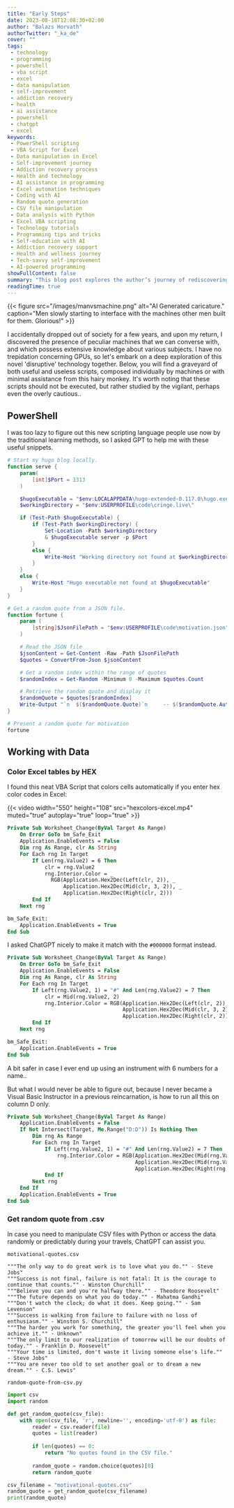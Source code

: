 ```yaml
---
title: "Early Steps"
date: 2023-08-18T12:08:30+02:00
author: "Balazs Horvath"
authorTwitter: "_ka_de"
cover: ""
tags:
 - technology
 - programming
 - powershell
 - vba script
 - excel
 - data manipulation
 - self-improvement
 - addiction recovery
 - health
 - ai assistance
 - powershell
 - chatgpt
 - excel
keywords:
 - PowerShell scripting
 - VBA Script for Excel
 - Data manipulation in Excel
 - Self-improvement journey
 - Addiction recovery process
 - Health and technology
 - AI assistance in programming
 - Excel automation techniques
 - Coding with AI
 - Random quote generation
 - CSV file manipulation
 - Data analysis with Python
 - Excel VBA scripting
 - Technology tutorials
 - Programming tips and tricks
 - Self-education with AI
 - Addiction recovery support
 - Health and wellness journey
 - Tech-savvy self-improvement
 - AI-powered programming
showFullContent: false
summary: "This blog post explores the author’s journey of rediscovering technology after a hiatus, focusing on the use of AI assistance for scripting and data manipulation. It includes practical examples of PowerShell and VBA scripts for tasks like starting a Hugo blog locally, generating random quotes from a JSON file, and coloring Excel cells based on HEX codes. Additionally, it demonstrates how to manipulate CSV files with Python to retrieve random motivational quotes, showcasing the integration of AI tools in programming and self-improvement."
readingTime: true
---
```


{{< figure src="/images/manvsmachine.png" alt="AI Generated caricature." caption="Men slowly starting to interface with the machines other men built for them. Glorious!" >}}

I accidentally dropped out of society for a few years, and upon my return, I discovered the presence of peculiar machines that we can converse with, and which possess extensive knowledge about various subjects. I have no trepidation concerning GPUs, so let's embark on a deep exploration of this novel 'disruptive' technology together. Below, you will find a graveyard of both useful and useless scripts, composed individually by machines or with minimal assistance from this hairy monkey. It's worth noting that these scripts should not be executed, but rather studied by the vigilant, perhaps even the overly cautious..

## PowerShell

I was too lazy to figure out this new scripting language people use now by the traditional learning methods, so I asked GPT to help me with these useful snippets.

```powershell
# Start my hugo blog locally.
function serve {
    param(
        [int]$Port = 1313
    )

    $hugoExecutable = "$env:LOCALAPPDATA\hugo-extended-0.117.0\hugo.exe"
    $workingDirectory = "$env:USERPROFILE\code\cringe.live\"

    if (Test-Path $hugoExecutable) {
        if (Test-Path $workingDirectory) {
            Set-Location -Path $workingDirectory
            & $hugoExecutable server -p $Port
        }
        else {
            Write-Host "Working directory not found at $workingDirectory"
        }
    }
    else {
        Write-Host "Hugo executable not found at $hugoExecutable"
    }
}
```

```powershell
# Get a random quote from a JSON file.
function fortune {
    param (
        [string]$JsonFilePath = "$env:USERPROFILE\code\motivation.json"
    )

    # Read the JSON file
    $jsonContent = Get-Content -Raw -Path $JsonFilePath
    $quotes = ConvertFrom-Json $jsonContent

    # Get a random index within the range of quotes
    $randomIndex = Get-Random -Minimum 0 -Maximum $quotes.Count

    # Retrieve the random quote and display it
    $randomQuote = $quotes[$randomIndex]
    Write-Output "`n  $($randomQuote.Quote)`n     -- $($randomQuote.Author)`n"
}

# Present a random quote for motivation
fortune
```

## Working with Data

### Color Excel tables by HEX

I found this neat VBA Script that colors cells automatically if you enter hex color codes in Excel:

{{< video width="550" height="108" src="hexcolors-excel.mp4" muted="true" autoplay="true" loop="true" >}}

```vb
Private Sub Worksheet_Change(ByVal Target As Range)
    On Error GoTo bm_Safe_Exit
    Application.EnableEvents = False
    Dim rng As Range, clr As String
    For Each rng In Target
        If Len(rng.Value2) = 6 Then
            clr = rng.Value2
            rng.Interior.Color = _
              RGB(Application.Hex2Dec(Left(clr, 2)), _
                  Application.Hex2Dec(Mid(clr, 3, 2)), _
                  Application.Hex2Dec(Right(clr, 2)))
        End If
    Next rng

bm_Safe_Exit:
    Application.EnableEvents = True
End Sub
```

I asked ChatGPT nicely to make it match with the `#000000` format instead.

```vb
Private Sub Worksheet_Change(ByVal Target As Range)
    On Error GoTo bm_Safe_Exit
    Application.EnableEvents = False
    Dim rng As Range, clr As String
    For Each rng In Target
        If Left(rng.Value2, 1) = "#" And Len(rng.Value2) = 7 Then
            clr = Mid(rng.Value2, 2)
            rng.Interior.Color = RGB(Application.Hex2Dec(Left(clr, 2)), _
                                     Application.Hex2Dec(Mid(clr, 3, 2)), _
                                     Application.Hex2Dec(Right(clr, 2)))
        End If
    Next rng

bm_Safe_Exit:
    Application.EnableEvents = True
End Sub
```

A bit safer in case I ever end up using an instrument with 6 numbers for a name..

But what I would never be able to figure out, because I never became a Visual Basic Instructor in a previous reincarnation, is how to run all this on column D only.

```vb
Private Sub Worksheet_Change(ByVal Target As Range)
    Application.EnableEvents = False
    If Not Intersect(Target, Me.Range("D:D")) Is Nothing Then
        Dim rng As Range
        For Each rng In Target
            If Left(rng.Value2, 1) = "#" And Len(rng.Value2) = 7 Then
                rng.Interior.Color = RGB(Application.Hex2Dec(Mid(rng.Value2, 2, 2)), _
                                         Application.Hex2Dec(Mid(rng.Value2, 4, 2)), _
                                         Application.Hex2Dec(Right(rng.Value2, 2)))
            End If
        Next rng
    End If
    Application.EnableEvents = True
End Sub
```

### Get random quote from .csv

In case you need to manipulate CSV files with Python or access the data randomly or predictably during your travels, ChatGPT can assist you.

`motivational-quotes.csv`

```csv
"""The only way to do great work is to love what you do."" - Steve Jobs"
"""Success is not final, failure is not fatal: It is the courage to continue that counts."" - Winston Churchill"
"""Believe you can and you're halfway there."" - Theodore Roosevelt"
"""The future depends on what you do today."" - Mahatma Gandhi"
"""Don't watch the clock; do what it does. Keep going."" - Sam Levenson"
"""Success is walking from failure to failure with no loss of enthusiasm."" - Winston S. Churchill"
"""The harder you work for something, the greater you'll feel when you achieve it."" - Unknown"
"""The only limit to our realization of tomorrow will be our doubts of today."" - Franklin D. Roosevelt"
"""Your time is limited, don't waste it living someone else's life."" - Steve Jobs"
"""You are never too old to set another goal or to dream a new dream."" - C.S. Lewis"
```

`random-quote-from-csv.py`

```python
import csv
import random

def get_random_quote(csv_file):
    with open(csv_file, 'r', newline='', encoding='utf-8') as file:
        reader = csv.reader(file)
        quotes = list(reader)
        
        if len(quotes) == 0:
            return "No quotes found in the CSV file."
        
        random_quote = random.choice(quotes)[0]
        return random_quote

csv_filename = "motivational-quotes.csv"
random_quote = get_random_quote(csv_filename)
print(random_quote)
```
